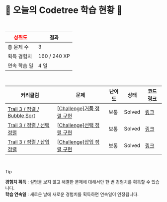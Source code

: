 # 🌲 오늘의 Codetree 학습 현황 🌲

<br />

| <span style="color:red;display:block;text-align:center;"> **성취도**</span> | 결과 |
|---|---|
| 총 문제 수 | 3 |
| 획득 경험치 | 160 / 240 XP |
| 연속 학습 일 | 4 일 |

<br />

|커리큘럼|문제|난이도|상태|코드 링크|
|---|---|---|---|---|
|[Trail 3 / 정렬 / Bubble Sort](https://https://en.codetree.ai/trail-info/novice-high/)|[[Challenge]거품 정렬 구현](https://https://en.codetree.ai/trails/complete/curated-cards/challenge-implement-bubble-sort/)|보통|Solved|[링크](https://github.com/DSRN0000/codetree-TILs/blob/main/250109/%EA%B1%B0%ED%92%88%20%EC%A0%95%EB%A0%AC%20%EA%B5%AC%ED%98%84/implement-bubble-sort.java)|
|[Trail 3 / 정렬 / 선택 정렬](https://https://en.codetree.ai/trail-info/novice-high/)|[[Challenge]선택 정렬 구현](https://https://en.codetree.ai/trails/complete/curated-cards/challenge-implement-selection-sort/)|보통|Solved|[링크](https://github.com/DSRN0000/codetree-TILs/blob/main/250109/%EC%84%A0%ED%83%9D%20%EC%A0%95%EB%A0%AC%20%EA%B5%AC%ED%98%84/implement-selection-sort.java)|
|[Trail 3 / 정렬 / 삽입 정렬](https://https://en.codetree.ai/trail-info/novice-high/)|[[Challenge]삽입 정렬 구현](https://https://en.codetree.ai/trails/complete/curated-cards/challenge-implement-insertion-sort/)|보통|Solved|[링크](https://github.com/DSRN0000/codetree-TILs/blob/main/250109/%EC%82%BD%EC%9E%85%20%EC%A0%95%EB%A0%AC%20%EA%B5%AC%ED%98%84/implement-insertion-sort.java)|


<br />

> [!TIP]
> **경험치 획득** : 설명을 보지 않고 해결한 문제에 대해서만 한 번 경험치를 획득할 수 있습니다.  
> **학습 연속일** : 새로운 날에 새로운 경험치를 획득하면 연속일이 인정됩니다.


